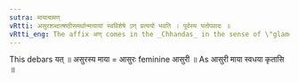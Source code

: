```yaml
---
sutra: मायायामण्
vRtti: असुरशब्दात्षष्ठीसमर्थान्मायायां स्वविशेषे ऽण् प्रत्ययो भवति । पूर्वस्य यतोपवादः ॥
vRtti_eng: The affix अण् comes in the _Chhandas_ in the sense of \"glamour\", after the word \"_asura_\" in the 6th case in construction.
---
```

This debars यत् ॥ असुरस्य माया = आसुरः feminine आसुरी ॥ As आसुरी माया स्वधया कृतासि ॥
